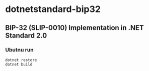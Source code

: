 # dotnetstandard-bip32

## BIP-32 (SLIP-0010) Implementation in .NET Standard 2.0 

### Ubutnu run
```
dotnet restore
dotnet build
```